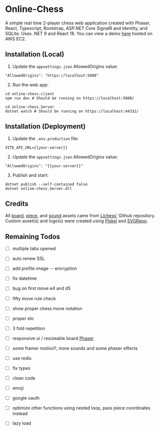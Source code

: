 # Online-Chess
A simple real time 2-player chess web application created with Phaser, React, Typescript, Bootstrap, ASP.NET Core SignalR and Identity, and SQLite. Uses .NET 9 and React 18.
You can view a demo [here](https://online-chess.xyz) hosted on AWS EC2.

## Installation (Local)

1. Update the `appsettings.json` AllowedOrigins value:
```
"AllowedOrigins": "https://localhost:5000"
```
2. Run the web app:
```
cd online-chess.client 
npm run dev # Should be running on https://localhost:5000/

cd online-chess.Server
dotnet watch # Should be running on https://localhost:44332/
```

## Installation (Deployment)

1. Update the `.env.production` file:
```
VITE_API_URL={{your-server}}
```
2. Update the `appsettings.json` AllowedOrigins value:
```
"AllowedOrigins": "{{your-server}}"
```
3. Publish and start:
```
dotnet publish --self-contained false
dotnet online-chess.Server.dll
```

## Credits
All [board](https://github.com/lichess-org/lila/blob/master/public/images/board/), [piece](https://github.com/lichess-org/lila/blob/master/public/piece/), and [sound](https://github.com/lichess-org/lila/blob/master/public/sound/) assets came from [Lichess'](https://github.com/lichess-org/lila) Github repository. Custom asset(s) and logo(s) were created using [Piskel](https://www.piskelapp.com/) and [SVGRepo](https://www.svgrepo.com/svg/509810/chess-board).

## Remaining Todos
- [ ] multiple tabs opened

- [ ] auto renew SSL
- [ ] add profile image -- encryption
- [ ] fix datetime
- [ ] bug on first move e4 and d5

- [ ] fifty move rule check
- [ ] show proper chess move notation
- [ ] proper elo
- [ ] 3 fold repetition
- [ ] responsive ui / resizeable board [Phaser](https://phaser.io/examples/v3.85.0/scalemanager/view/manually-resize)
- [ ] some framer motion?, more sounds and some phaser effects
- [ ] use redis
- [ ] fix types
- [ ] clean code
- [ ] emoji
- [ ] google oauth
- [ ] optimize other functions using nested loop, pass piece coordinates instead
- [ ] lazy load
